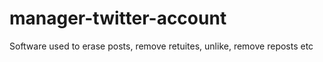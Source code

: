 # manager-twitter-account
Software used to erase posts, remove retuites, unlike, remove reposts etc
